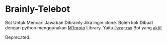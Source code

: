 # Brainly-Telebot
Bot Untuk Mencari Jawaban Dibrainly
Jika ingin clone. Boleh kok
Dibuat dengan python menggunakan [MTproto](https://core.telegram.org/mtproto) Library. Yaitu [`Pyrogram`](https://docs.pyrogram.org)
Bot yang [aktif](https://t.me/caridibrainlybot)

Deprecated. 
